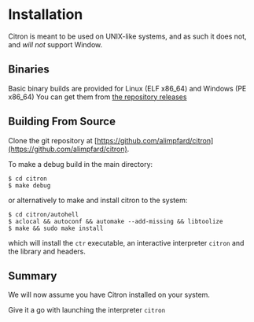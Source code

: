 # Installation

Citron is meant to be used on UNIX-like systems, and as such it does not, and _will not_ support Window.



## Binaries

Basic binary builds are provided for Linux \(ELF x86\_64\) and Windows \(PE x86\_64\)
You can get them from [the repository releases](https://github.com/alimpfard/citron/releases)

## Building From Source

Clone the git repository at [https://github.com/alimpfard/citron](https://github.com/alimpfard/citron).

To make a debug build in the main directory:

```
$ cd citron
$ make debug
```

or alternatively to make and install citron to the system:

```
$ cd citron/autohell
$ aclocal && autoconf && automake --add-missing && libtoolize
$ make && sudo make install
```

which will install the `ctr` executable, an interactive interpreter `citron` and the library and headers.

## Summary

We will now assume you have Citron installed on your system.

Give it a go with launching the interpreter `citron`

